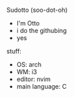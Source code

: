 Sudotto (soo-dot-oh)
- I'm Otto
- i do the githubing
- yes

stuff:
- OS: arch
- WM: i3
- editor: nvim
- main language: C
